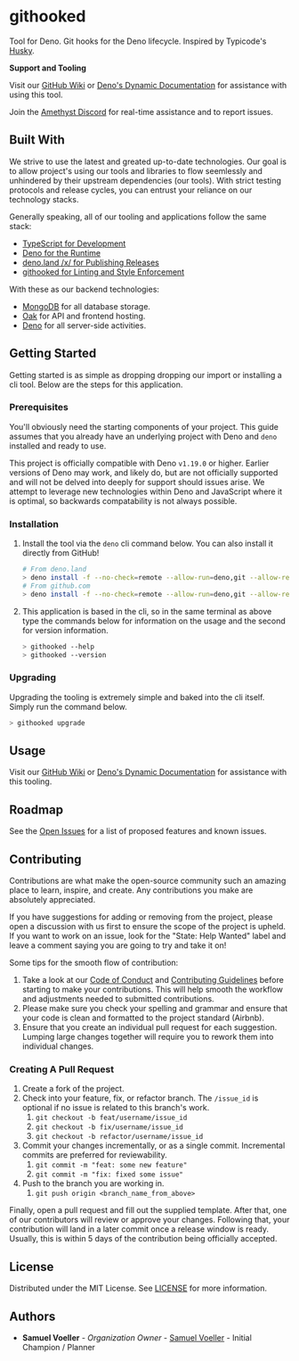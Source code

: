 # githooked

Tool for Deno. Git hooks for the Deno lifecycle. Inspired by Typicode's [Husky](https://github.com/typicode/husky).

**Support and Tooling**

Visit our [GitHub Wiki](/wiki) or [Deno's Dynamic Documentation](https://doc.deno.land/https://deno.land/x/githooked/mod.ts) for assistance with using this tool.

Join the [Amethyst Discord](https://invite-to.amethyst.live/) for real-time assistance and to report issues.

## Built With

We strive to use the latest and greated up-to-date technologies. Our goal is to allow project's using our tools and libraries to flow seemlessly and unhindered by their upstream dependencies (our tools). With strict testing protocols and release cycles, you can entrust your reliance on our technology stacks.

Generally speaking, all of our tooling and applications follow the same stack:

* [TypeScript for Development](https://www.typescriptlang.org/)
* [Deno for the Runtime](https://deno.land/)
* [deno.land /x/ for Publishing Releases](https://deno.land/x/)
* [githooked for Linting and Style Enforcement](https://deno.land/x/githooked)

With these as our backend technologies:

* [MongoDB](https://www.mongodb.com/) for all database storage.
* [Oak](https://deno.land/x/oak/) for API and frontend hosting.
* [Deno](https://deno.land/) for all server-side activities.

## Getting Started

Getting started is as simple as dropping dropping our import or installing a cli tool. Below are the steps for this application.

### Prerequisites

You'll obviously need the starting components of your project. This guide assumes that you already have an underlying project with Deno and `deno` installed and ready to use.

This project is officially compatible with Deno `v1.19.0` or higher. Earlier versions of Deno may work, and likely do, but are not officially supported and will not be delved into deeply for support should issues arise. We attempt to leverage new technologies within Deno and JavaScript where it is optimal, so backwards compatability is not always possible.

### Installation

<!--
1. Import the library via TypeScript from the remote url. You can find the latest version at <https://deno.land/x/githooked/mod.ts>. You'll want to pin to the latest version available (eg. https://deno.land/x/githooked@v0.0.1/mod.ts for the first version) to ensure your production environment is stable from changes.

```ts
// deps.ts (change export to import if you aren't using a single file for libraries)
// Pin the latest version instead of using the URL below! Deno will warn you about this if your IDE is configured.
export * as githooked from 'https://deno.land/x/githooked/mod.ts';
-->

1. Install the tool via the `deno` cli command below. You can also install it directly from GitHub!

    ```bash
    # From deno.land
    > deno install -f --no-check=remote --allow-run=deno,git --allow-read=.git,.git-hooks --allow-write=.git-hooks https://deno.land/x/githooked/mod.ts
    # From github.com
    > deno install -f --no-check=remote --allow-run=deno,git --allow-read=.git,.git-hooks --allow-write=.git-hooks https://raw.githubusercontent.com/amethyst-studio/githooked/main/mod.ts
    ```

2. This application is based in the cli, so in the same terminal as above type the commands below for information on the usage and the second for version information.

    ```bash
    > githooked --help
    > githooked --version
    ```

### Upgrading

Upgrading the tooling is extremely simple and baked into the cli itself. Simply run the command below.

```bash
> githooked upgrade
```
## Usage

Visit our [GitHub Wiki](/wiki) or [Deno's Dynamic Documentation](https://doc.deno.land/https://deno.land/x/githooked/mod.ts) for assistance with this tooling.

## Roadmap

See the [Open Issues](/issues) for a list of proposed features and known issues.

## Contributing

Contributions are what make the open-source community such an amazing place to learn, inspire, and create. Any contributions you make are absolutely appreciated.

If you have suggestions for adding or removing from the project, please open a discussion with us first to ensure the scope of the project is upheld. If you want to work on an issue, look for the "State: Help Wanted" label and leave a comment saying you are going to try and take it on!

Some tips for the smooth flow of contribution:

1. Take a look at our [Code of Conduct](https://github.com/amethyst-studio/.github/blob/main/.github/CODE_OF_CONDUCT.md) and [Contributing Guidelines](https://github.com/amethyst-studio/github/blob/main/.github/CONTRIBUTING.md) before starting to make your contributions. This will help smooth the workflow and adjustments needed to submitted contributions.
2. Please make sure you check your spelling and grammar and ensure that your code is clean and formatted to the project standard (Airbnb).
3. Ensure that you create an individual pull request for each suggestion. Lumping large changes together will require you to rework them into individual changes.

### Creating A Pull Request

1. Create a fork of the project.
2. Check into your feature, fix, or refactor branch. The `/issue_id` is optional if no issue is related to this branch's work.
    1. `git checkout -b feat/username/issue_id`
    2. `git checkout -b fix/username/issue_id`
    3. `git checkout -b refactor/username/issue_id`
3. Commit your changes incrementally, or as a single commit. Incremental commits are preferred for reviewability.
    1. `git commit -m "feat: some new feature"`
    2. `git commit -m "fix: fixed some issue"`
4. Push to the branch you are working in.
    1. `git push origin <branch_name_from_above>`

Finally, open a pull request and fill out the supplied template. After that, one of our contributors will review or approve your changes. Following that, your contribution will land in a later commit once a release window is ready. Usually, this is within 5 days of the contribution being officially accepted.

## License

Distributed under the MIT License. See [LICENSE](https://github.com/amethyst-studio/githooked/blob/main/LICENSE) for more information.

## Authors

* **Samuel Voeller** - *Organization Owner* - [Samuel Voeller](https://github.com/xCykrix) - Initial Champion / Planner

